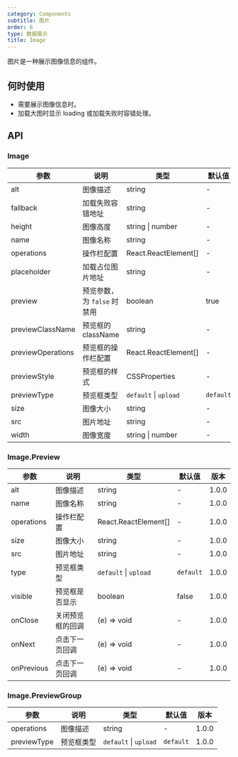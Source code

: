 ```yaml
---
category: Components
subtitle: 图片
order: 6
type: 数据展示
title: Image
---
```


图片是一种展示图像信息的组件。

## 何时使用

- 需要展示图像信息时。
- 加载大图时显示 loading 或加载失败时容错处理。

## API

### Image

| 参数 | 说明 | 类型 | 默认值 | 版本 |
| --- | --- | --- | --- | --- |
| alt | 图像描述 | string | - | 1.0.0 |
| fallback | 加载失败容错地址 | string | - | 1.0.0 |
| height | 图像高度 | string \| number | - | 1.0.0 |
| name | 图像名称 | string | - | 1.0.0 |
| operations | 操作栏配置 | React.ReactElement[] | - | 1.0.0 |
| placeholder | 加载占位图片地址 | string | - | 1.0.0 |
| preview | 预览参数，为 `false` 时禁用 | boolean  | true | 1.0.0 |
| previewClassName | 预览框的className | string  | - | 1.0.0 |
| previewOperations | 预览框的操作栏配置 | React.ReactElement[]  | - | 1.0.0 |
| previewStyle | 预览框的样式 | CSSProperties  | - | 1.0.0 |
| previewType | 预览框类型 | `default` \| `upload` | `default` | 1.0.0 |
| size | 图像大小 | string | - | 1.0.0 |
| src | 图片地址 | string | - | 1.0.0 |
| width | 图像宽度 | string \| number | - | 1.0.0 |

### Image.Preview

| 参数 | 说明 | 类型 | 默认值 | 版本 |
| --- | --- | --- | --- | --- |
| alt | 图像描述 | string | - | 1.0.0 |
| name | 图像名称 | string | - | 1.0.0 |
| operations | 操作栏配置 | React.ReactElement[] | - | 1.0.0 |
| size | 图像大小 | string | - | 1.0.0 |
| src | 图片地址 | string | - | 1.0.0 |
| type | 预览框类型 | `default` \| `upload` | `default` | 1.0.0 |
| visible | 预览框是否显示 | boolean | false | 1.0.0 |
| onClose | 关闭预览框的回调 | (e) => void | - | 1.0.0 |
| onNext | 点击下一页回调 | (e) => void | - | 1.0.0 |
| onPrevious | 点击下一页回调 | (e) => void | - | 1.0.0 |

### Image.PreviewGroup

| 参数 | 说明 | 类型 | 默认值 | 版本 |
| --- | --- | --- | --- | --- |
| operations | 图像描述 | string | - | 1.0.0 |
| previewType | 预览框类型 | `default` \| `upload` | `default` | 1.0.0 |
